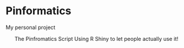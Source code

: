 Pinformatics
============

My personal project
<ul> The Pinfromatics Script
Using R Shiny to let people actually use it!</ul>


